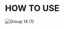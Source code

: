 # HOW TO USE

![Group 14 (1)](https://user-images.githubusercontent.com/70352603/124559004-2d277580-de76-11eb-99e9-bddd4f86163b.png)
